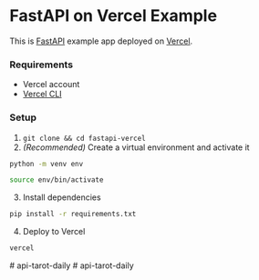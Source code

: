 # FastAPI on Vercel Example

This is [FastAPI](https://fastapi.tiangolo.com/) example app deployed on [Vercel](https://vercel.com/).

### Requirements

-   Vercel account
-   [Vercel CLI](https://vercel.com/cli)

### Setup

1. `git clone && cd fastapi-vercel`
2. _(Recommended)_ Create a virtual environment and activate it

```bash
python -m venv env

source env/bin/activate
```

3. Install dependencies

```bash
pip install -r requirements.txt
```

4. Deploy to Vercel

```bash
vercel
```

#   a p i - t a r o t - d a i l y  
 #   a p i - t a r o t - d a i l y  
 